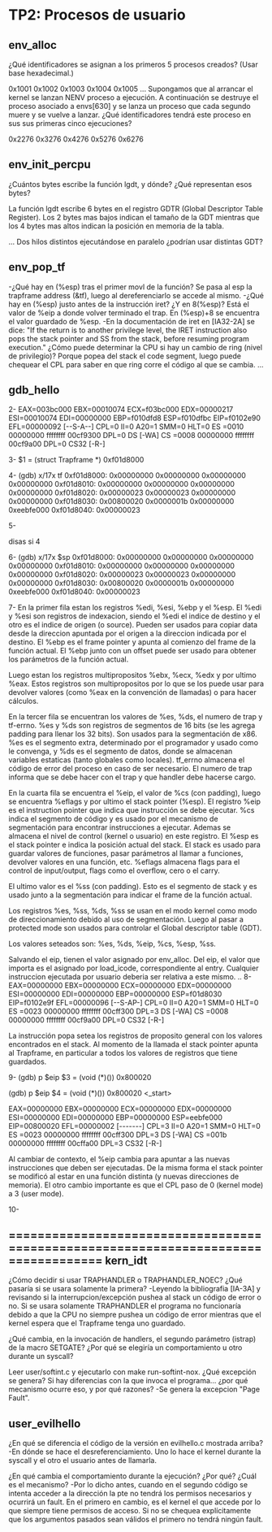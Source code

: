 TP2: Procesos de usuario
========================

env_alloc
---------
¿Qué identificadores se asignan a los primeros 5 procesos creados? (Usar base hexadecimal.)

0x1001
0x1002
0x1003
0x1004
0x1005
...
Supongamos que al arrancar el kernel se lanzan NENV proceso a ejecución. A continuación se destruye el proceso asociado a envs[630] y se lanza un proceso que cada segundo muere y se vuelve a lanzar. ¿Qué identificadores tendrá este proceso en sus sus primeras cinco ejecuciones?

0x2276
0x3276
0x4276
0x5276
0x6276



env_init_percpu
---------------
¿Cuántos bytes escribe la función lgdt, y dónde?
¿Qué representan esos bytes?

La función lgdt escribe 6 bytes en el registro GDTR (Global Descriptor Table Register).
Los 2 bytes mas bajos indican el tamaño de la GDT mientras que los 4 bytes mas altos indican la posición en memoria de la tabla.

...
Dos hilos distintos ejecutándose en paralelo ¿podrían usar distintas GDT?





env_pop_tf
----------
-¿Qué hay en (%esp) tras el primer movl de la función?
Se pasa al esp la trapframe address (&tf), luego al dereferenciarlo se accede al mismo.
-¿Qué hay en (%esp) justo antes de la instrucción iret? ¿Y en 8(%esp)?
Está el valor de %eip a donde volver terminado el trap. En (%esp)+8 se encuentra el valor guardado de %esp. 
-En la documentación de iret en [IA32-2A] se dice: "If the return is to another privilege level, the IRET instruction also pops the stack pointer and SS from the stack, before resuming program execution."
¿Cómo puede determinar la CPU si hay un cambio de ring (nivel de privilegio)?
Porque popea del stack el code segment, luego puede chequear el CPL para saber en que ring corre el código al que se cambia.
...


gdb_hello
---------
2-
EAX=003bc000 EBX=00010074 ECX=f03bc000 EDX=00000217
ESI=00010074 EDI=00000000 EBP=f010dfd8 ESP=f010dfbc
EIP=f0102e90 EFL=00000092 [--S-A--] CPL=0 II=0 A20=1 SMM=0 HLT=0
ES =0010 00000000 ffffffff 00cf9300 DPL=0 DS   [-WA]
CS =0008 00000000 ffffffff 00cf9a00 DPL=0 CS32 [-R-]

3-
$1 = (struct Trapframe *) 0xf01d8000

4-
(gdb) x/17x tf
0xf01d8000:	0x00000000	0x00000000	0x00000000	0x00000000
0xf01d8010:	0x00000000	0x00000000	0x00000000	0x00000000
0xf01d8020:	0x00000023	0x00000023	0x00000000	0x00000000
0xf01d8030:	0x00800020	0x0000001b	0x00000000	0xeebfe000
0xf01d8040:	0x00000023

5-

disas
si 4

6-
(gdb) x/17x $sp
0xf01d8000:	0x00000000	0x00000000	0x00000000	0x00000000
0xf01d8010:	0x00000000	0x00000000	0x00000000	0x00000000
0xf01d8020:	0x00000023	0x00000023	0x00000000	0x00000000
0xf01d8030:	0x00800020	0x0000001b	0x00000000	0xeebfe000
0xf01d8040:	0x00000023

7-
En la primer fila estan los registros %edi, %esi, %ebp y el %esp. El %edi y %esi son registros de indexacion, siendo el %edi el indice de destino y el otro es el indice de origen (o source). Pueden ser usados para copiar data desde la direccion apuntada por el origen a la direccion indicada por el destino. El %ebp es el frame pointer y apunta al comienzo del frame de la función actual. El %ebp junto con un offset puede ser usado para obtener los parámetros de la función actual.

Luego estan los registros multipropositos %ebx, %ecx, %edx y por ultimo %eax. Estos registros son multipropositos por lo que se los puede usar para devolver valores (como %eax en la convención de llamadas) o para hacer cálculos.

En la tercer fila se encuentran los valores de %es, %ds, el numero de trap y tf-errno. %es y %ds son registros de segmentos de 16 bits (se les agrega padding para llenar los 32 bits). Son usados para la segmentación de x86. %es es el segmento extra, determinado por el programador y usado como le convenga, y %ds es el segmento de datos, donde se almacenan variables estaticas (tanto globales como locales). tf_errno almacena el código de error del proceso en caso de ser necesario. El numero de trap informa que se debe hacer con el trap y que handler debe hacerse cargo.

En la cuarta fila se encuentra el %eip, el valor de %cs (con padding), luego se encuentra %eflags y por ultimo el stack pointer (%esp). El registro %eip es el instruction pointer que indica que instrucción se debe ejecutar. %cs indica el segmento de código y es usado por el mecanismo de segmentación para encontrar instrucciones a ejecutar. Ademas se almacena el nivel de control (kernel o usuario) en este registro. El %esp es el stack pointer e indica la posición actual del stack. El stack es usado para guardar valores de funciones, pasar parámetros al llamar a funciones, devolver valores en una función, etc. %eflags almacena flags para el control de input/output, flags como el overflow, cero o el carry.

El ultimo valor es el %ss (con padding). Esto es el segmento de stack y es usado junto a la segmentación para indicar el frame de la función actual.

Los registros %es, %ss, %ds, %ss se usan en el modo kernel como modo de direccionamiento debido al uso de segmentación. Luego al pasar a protected mode son usados para controlar el Global descriptor table (GDT).

Los valores seteados son: %es, %ds, %eip, %cs, %esp, %ss.
 
Salvando el eip, tienen el valor asignado por env_alloc.
Del eip, el valor que importa es el asignado por load_icode, correspondiente al entry. Cualquier instruccion ejecutada por usuario deberia ser relativa a este mismo.
..
8-
EAX=00000000 EBX=00000000 ECX=00000000 EDX=00000000
ESI=00000000 EDI=00000000 EBP=00000000 ESP=f01d8030
EIP=f0102e9f EFL=00000096 [--S-AP-] CPL=0 II=0 A20=1 SMM=0 HLT=0
ES =0023 00000000 ffffffff 00cff300 DPL=3 DS   [-WA]
CS =0008 00000000 ffffffff 00cf9a00 DPL=0 CS32 [-R-]

La instrucción popa setea los registros de proposito general con los valores encontrados en el stack. Al momento de la llamada el stack pointer apunta al Trapframe, en particular a todos los valores de registros que tiene guardados.

9-
(gdb) p $eip
$3 = (void (*)()) 0x800020

(gdb) p $eip
$4 = (void (*)()) 0x800020 <_start>

EAX=00000000 EBX=00000000 ECX=00000000 EDX=00000000
ESI=00000000 EDI=00000000 EBP=00000000 ESP=eebfe000
EIP=00800020 EFL=00000002 [-------] CPL=3 II=0 A20=1 SMM=0 HLT=0
ES =0023 00000000 ffffffff 00cff300 DPL=3 DS   [-WA]
CS =001b 00000000 ffffffff 00cffa00 DPL=3 CS32 [-R-]

Al cambiar de contexto, el %eip cambia para apuntar a las nuevas instrucciones que deben ser ejecutadas. De la misma forma el stack pointer se modificó al estar en una función distinta (y nuevas direcciones de memoria). El otro cambio importante es que el CPL paso de 0 (kernel mode) a 3 (user mode).


10-

===================================================================================
kern_idt
---------
¿Cómo decidir si usar TRAPHANDLER o TRAPHANDLER_NOEC? ¿Qué pasaría si se usara solamente la primera?
-Leyendo la bibliografia [IA-3A] y revisando si la interrupcion/excepción pushea al stack un código de error o no. Si se usara solamente TRAPHANDLER el programa no funcionaría debido a que la CPU no siempre pushea un código de error mientras que el kernel espera que el Trapframe tenga uno guardado.

¿Qué cambia, en la invocación de handlers, el segundo parámetro (istrap) de la macro SETGATE? ¿Por qué se elegiría un comportamiento u otro durante un syscall?

Leer user/softint.c y ejecutarlo con make run-softint-nox. ¿Qué excepción se genera? Si hay diferencias con la que invoca el programa… ¿por qué mecanismo ocurre eso, y por qué razones?
-Se genera la excepcion "Page Fault".

user_evilhello
--------
¿En qué se diferencia el código de la versión en evilhello.c mostrada arriba?
-En dónde se hace el desreferenciamiento. Uno lo hace el kernel durante la syscall y el otro el usuario antes de llamarla.

¿En qué cambia el comportamiento durante la ejecución? ¿Por qué? ¿Cuál es el mecanismo?
-Por lo dicho antes, cuando en el segundo código se intenta acceder a la dirección la pte no tendrá los permisos necesarios y ocurrirá un fault. En el primero en cambio, es el kernel el que accede por lo que siempre tiene permisos de acceso. Si no se chequea explícitamente que los argumentos pasados sean válidos el primero no tendrá ningún fault.



